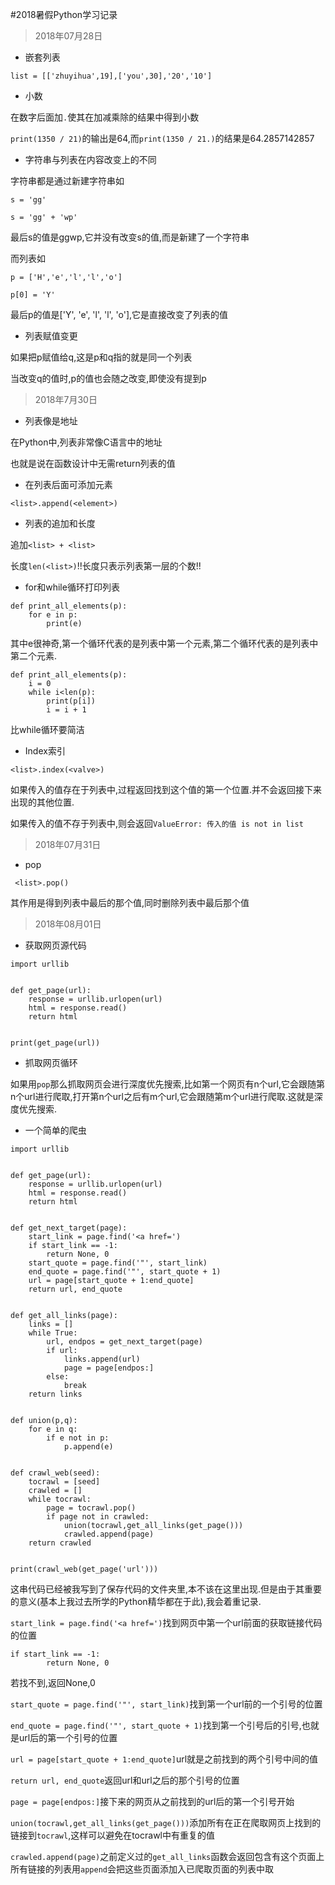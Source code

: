 #2018暑假Python学习记录<!--所有均在Python环境下适用-->

> 2018年07月28日

- 嵌套列表

```list = [['zhuyihua',19],['you',30],'20','10']```

- 小数

在数字后面加```.```使其在加减乘除的结果中得到小数

```print(1350 / 21)```的输出是64,而```print(1350 / 21.)```的结果是64.2857142857

- 字符串与列表在内容改变上的不同

字符串都是通过新建字符串如

```s = 'gg' ```

```s = 'gg' + 'wp'```

最后s的值是ggwp,它并没有改变s的值,而是新建了一个字符串

而列表如

```p = ['H','e','l','l','o']```

```p[0] = 'Y'```

最后p的值是['Y', 'e', 'l', 'l', 'o'],它是直接改变了列表的值

- 列表赋值变更

如果把p赋值给q,这是p和q指的就是同一个列表

当改变q的值时,p的值也会随之改变,即使没有提到p

>2018年7月30日

- 列表像是地址

在Python中,列表非常像C语言中的地址

也就是说在函数设计中无需return列表的值

- 在列表后面可添加元素

```<list>.append(<element>)```

- 列表的追加和长度

追加```<list> + <list>```

长度```len(<list>)```!!长度只表示列表第一层的个数!!

- for和while循环打印列表

```
def print_all_elements(p):
    for e in p:
        print(e)
```

其中e很神奇,第一个循环代表的是列表中第一个元素,第二个循环代表的是列表中第二个元素.

```
def print_all_elements(p):
    i = 0
    while i<len(p):
        print(p[i])
        i = i + 1
```

比while循环要简洁

- Index索引

```<list>.index(<valve>)```

如果传入的值存在于列表中,过程返回找到这个值的第一个位置.并不会返回接下来出现的其他位置.

如果传入的值不存于列表中,则会返回```ValueError: 传入的值 is not in list```

>2018年07月31日

- pop

``
<list>.pop()``

其作用是得到列表中最后的那个值,同时删除列表中最后那个值

>2018年08月01日

- 获取网页源代码

```
import urllib


def get_page(url):
    response = urllib.urlopen(url)
    html = response.read()
    return html


print(get_page(url))
```

- 抓取网页循环

如果用`pop`那么抓取网页会进行深度优先搜索,比如第一个网页有n个url,它会跟随第n个url进行爬取,打开第n个url之后有m个url,它会跟随第m个url进行爬取.这就是深度优先搜索.

- 一个简单的爬虫

```
import urllib


def get_page(url):
    response = urllib.urlopen(url)
    html = response.read()
    return html


def get_next_target(page):
    start_link = page.find('<a href=')
    if start_link == -1:
        return None, 0
    start_quote = page.find('"', start_link)
    end_quote = page.find('"', start_quote + 1)
    url = page[start_quote + 1:end_quote]
    return url, end_quote


def get_all_links(page):
    links = []
    while True:
        url, endpos = get_next_target(page)
        if url:
            links.append(url)
            page = page[endpos:]
        else:
            break
    return links


def union(p,q):
    for e in q:
        if e not in p:
            p.append(e)


def crawl_web(seed):
    tocrawl = [seed]
    crawled = []
    while tocrawl:
        page = tocrawl.pop()
        if page not in crawled:
            union(tocrawl,get_all_links(get_page()))
            crawled.append(page)
    return crawled
    
    
print(crawl_web(get_page('url')))
```

这串代码已经被我写到了保存代码的文件夹里,本不该在这里出现.但是由于其重要的意义(基本上我过去所学的Python精华都在于此),我会着重记录.

`start_link = page.find('<a href=')`找到网页中第一个url前面的获取链接代码的位置

```
if start_link == -1:
        return None, 0
```
若找不到,返回None,0

`start_quote = page.find('"', start_link)`找到第一个url前的一个引号的位置

`end_quote = page.find('"', start_quote + 1)`找到第一个引号后的引号,也就是url后的第一个引号的位置

`url = page[start_quote + 1:end_quote]`url就是之前找到的两个引号中间的值

`return url, end_quote`返回url和url之后的那个引号的位置

`page = page[endpos:]`接下来的网页从之前找到的url后的第一个引号开始

`union(tocrawl,get_all_links(get_page()))`添加所有在正在爬取网页上找到的链接到`tocrawl`,这样可以避免在tocrawl中有重复的值

`crawled.append(page)`之前定义过的`get_all_links`函数会返回包含有这个页面上所有链接的列表用`append`会把这些页面添加入已爬取页面的列表中取